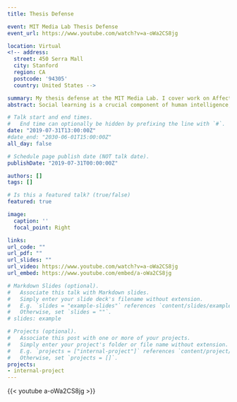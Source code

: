 ```yaml
---
title: Thesis Defense

event: MIT Media Lab Thesis Defense
event_url: https://www.youtube.com/watch?v=a-oWa2CS8jg

location: Virtual
<!-- address:
  street: 450 Serra Mall
  city: Stanford
  region: CA
  postcode: '94305'
  country: United States -->

summary: My thesis defense at the MIT Media Lab. I cover work on Affective Computing, learning from affective signals in human-AI interaction, and multi-agent coordination. Includes an in-depth question period with my PhD committee. 
abstract: Social learning is a crucial component of human intelligence, allowing us to rapidly adapt to new scenarios, learn new tasks, and communicate knowledge that can be built on by others. This dissertation argues that the ability of artificial intelligence to learn, adapt, and generalize to new environments can be enhanced by mechanisms that allow for social learning. I propose several novel deep- and reinforcement-learning methods that improve the social and affective capabilities of artificial intelligence (AI), through social learning both from humans and from other AI agents. First, I show how AI agents can learn from the causal influence of their actions on other agents, leading to enhanced coordination and communication in multi-agent reinforcement learning. Second, I investigate learning socially from humans, using non-verbal and implicit affective signals such as facial expressions and sentiment. This ability to optimize for human satisfaction through sensing implicit social cues can enhance human-AI interaction, and guide AI systems to take actions aligned with human preferences. Learning from human interaction with reinforcement learning, however, may require dealing with sparse, off-policy data, without the ability to explore online in the environment – a situation that is inherent to safety-critical, real-world systems that must be tested before being deployed. I present several techniques that enable learning effectively in this challenging setting. Experiments deploying these models to interact with humans reveal that learning from implicit, affective signals is more effective than relying on humans to provide manual labels of their preferences, a task that is cumbersome and time-consuming. However, learning from humans’ affective cues requires recognizing them first. In the third part of this thesis, I present several machine learning methods for automatically interpreting human data and recognizing affective and social signals such as stress, happiness, and conversational rapport. I show that personalizing such models using multi-task learning achieves large performance gains in predicting highly individualistic outcomes like human happiness. Together, these techniques create a framework for building socially and emotionally intelligent AI agents that can flexibly learn from each other and from humans.

# Talk start and end times.
#   End time can optionally be hidden by prefixing the line with `#`.
date: "2019-07-31T13:00:00Z"
#date_end: "2030-06-01T15:00:00Z"
all_day: false

# Schedule page publish date (NOT talk date).
publishDate: "2019-07-31T00:00:00Z"

authors: []
tags: []

# Is this a featured talk? (true/false)
featured: true

image:
  caption: ''
  focal_point: Right

links:
url_code: ""
url_pdf: ""
url_slides: ""
url_video: https://www.youtube.com/watch?v=a-oWa2CS8jg
url_embed: https://www.youtube.com/embed/a-oWa2CS8jg

# Markdown Slides (optional).
#   Associate this talk with Markdown slides.
#   Simply enter your slide deck's filename without extension.
#   E.g. `slides = "example-slides"` references `content/slides/example-slides.md`.
#   Otherwise, set `slides = ""`.
# slides: example

# Projects (optional).
#   Associate this post with one or more of your projects.
#   Simply enter your project's folder or file name without extension.
#   E.g. `projects = ["internal-project"]` references `content/project/deep-learning/index.md`.
#   Otherwise, set `projects = []`.
projects:
- internal-project
---
```


{{< youtube a-oWa2CS8jg >}}

